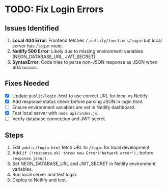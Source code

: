 # TODO: Fix Login Errors

## Issues Identified
1. **Local 404 Error**: Frontend fetches `/.netlify/functions/login` but local server has `/login` route.
2. **Netlify 500 Error**: Likely due to missing environment variables (NEON_DATABASE_URL, JWT_SECRET).
3. **SyntaxError**: Code tries to parse non-JSON response as JSON when 404 occurs.

## Fixes Needed
- [x] Update `public/login.html` to use correct URL for local vs Netlify.
- [x] Add response status check before parsing JSON in login.html.
- [ ] Ensure environment variables are set in Netlify dashboard.
- [x] Test local server with `node api/index.js`.
- [ ] Verify database connection and JWT secret.

## Steps
1. Edit `public/login.html` fetch URL to `/login` for local development.
2. Add `if (!response.ok) throw new Error('Network error');` before `response.json()`.
3. Set NEON_DATABASE_URL and JWT_SECRET in Netlify environment variables.
4. Run local server and test login.
5. Deploy to Netlify and test.

